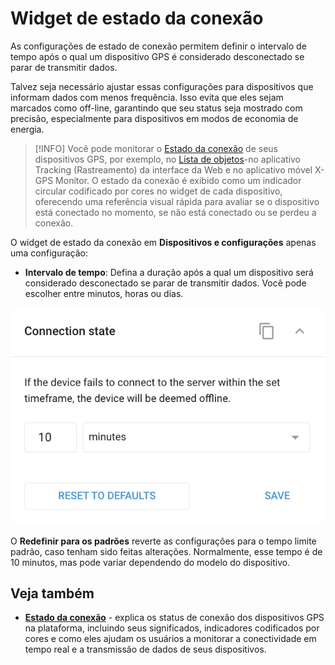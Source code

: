 # Widget de estado da conexão

As configurações de estado de conexão permitem definir o intervalo de tempo após o qual um dispositivo GPS é considerado desconectado se parar de transmitir dados.

Talvez seja necessário ajustar essas configurações para dispositivos que informam dados com menos frequência. Isso evita que eles sejam marcados como off-line, garantindo que seu status seja mostrado com precisão, especialmente para dispositivos em modos de economia de energia.

> [!INFO]
> Você pode monitorar o [Estado da conexão](../rastreamento-por-gps/lista-de-objetos/estado-da-conexao.md) de seus dispositivos GPS, por exemplo, no [Lista de objetos](/wiki/pages/createpage.action?spaceKey=USERDOCSOLD&title=Object%20list)\-no aplicativo Tracking (Rastreamento) da interface da Web e no aplicativo móvel X-GPS Monitor. O estado da conexão é exibido como um indicador circular codificado por cores no widget de cada dispositivo, oferecendo uma referência visual rápida para avaliar se o dispositivo está conectado no momento, se não está conectado ou se perdeu a conexão.

O widget de estado da conexão em **Dispositivos e configurações** apenas uma configuração:

- **Intervalo de tempo**: Defina a duração após a qual um dispositivo será considerado desconectado se parar de transmitir dados. Você pode escolher entre minutos, horas ou dias.

![image-20240815-034950.png](attachments/image-20240815-034950.png)

O **Redefinir para os padrões** reverte as configurações para o tempo limite padrão, caso tenham sido feitas alterações. Normalmente, esse tempo é de 10 minutos, mas pode variar dependendo do modelo do dispositivo.

## Veja também

- [**Estado da conexão**](../rastreamento-por-gps/lista-de-objetos/estado-da-conexao.md) - explica os status de conexão dos dispositivos GPS na plataforma, incluindo seus significados, indicadores codificados por cores e como eles ajudam os usuários a monitorar a conectividade em tempo real e a transmissão de dados de seus dispositivos.